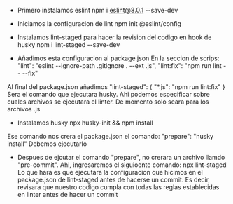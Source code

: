- Primero instalamos eslint
npm i eslint@8.0.1 --save-dev

- Iniciamos la configuracion de lint
npm init @eslint/config

- Instalamos lint-staged para hacer la revision del codigo en hook de husky
npm i lint-staged --save-dev

- Añadimos esta configuracion al package.json
En la seccion de scrips:
 "lint": "eslint --ignore-path .gitignore . --ext .js",
 "lint:fix": "npm run lint -- --fix"

Al final del package.json añadimos
  "lint-staged": {
    "*.js": "npm run lint:fix"
  }
Sera el comando que ejecutara husky. Ahi podemos especificar sobre cuales archivos se ejecutara el linter.
De momento solo seara para los archivos .js

- Instalamos husky
npx husky-init && npm install

Ese comando nos crera el package.json el comando:
  "prepare": "husky install"
Debemos ejecutarlo

- Despues de ejcutar el comando "prepare", no crerara un archivo llamdo "pre-commit". Ahi, ingresaremos el siguioente comando:
  npx lint-staged
  Lo que hara es que ejecutara la configuracion que hicimos en el package.json de lint-staged antes de hacerse un commit.
  Es decir, revisara que nuestro codigo cumpla con todas las reglas establecidas en linter antes de hacer un commit


